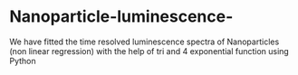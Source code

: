 # Nanoparticle-luminescence-
We have fitted the time resolved luminescence spectra of Nanoparticles (non linear regression) with the help of tri and 4 exponential function using Python
